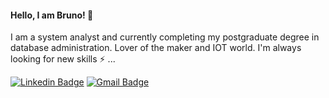 #### Hello, I am Bruno! 👋

I am a system analyst and currently completing my postgraduate degree in database administration. Lover of the maker and IOT world.
I'm always looking for new skills ⚡ ...


[![Linkedin Badge](https://img.shields.io/badge/LinkedIn-blue?style=flat-square&logo=Linkedin&logoColor=white&link=https://www.linkedin.com/in/bruno-freitas-892136bb/)](https://www.linkedin.com/in/bruno-freitas-892136bb/)  [![Gmail Badge](https://img.shields.io/badge/-Gmail-c14438?style=flat-square&logo=Gmail&logoColor=white&link=mailto:freitasbruno965@gmail.com)](mailto:freitasbruno965@gmail.com)
